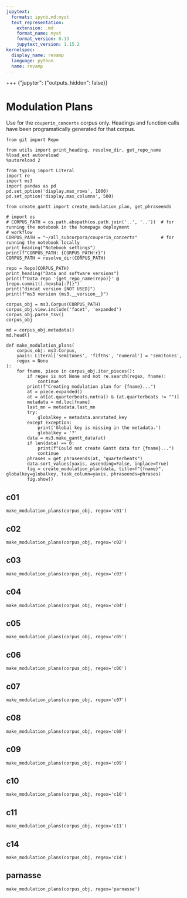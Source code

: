 ```yaml
---
jupytext:
  formats: ipynb,md:myst
  text_representation:
    extension: .md
    format_name: myst
    format_version: 0.13
    jupytext_version: 1.15.2
kernelspec:
  display_name: revamp
  language: python
  name: revamp
---
```


+++ {"jupyter": {"outputs_hidden": false}}

# Modulation Plans

Use for the `couperin_concerts` corpus only. Headings and function calls have been programatically generated for that
corpus.

```{code-cell} ipython3
from git import Repo

from utils import print_heading, resolve_dir, get_repo_name
%load_ext autoreload
%autoreload 2

from typing import Literal
import re
import ms3
import pandas as pd
pd.set_option('display.max_rows', 1000)
pd.set_option('display.max_columns', 500)

from create_gantt import create_modulation_plan, get_phraseends
```

```{code-cell} ipython3
# import os
# CORPUS_PATH = os.path.abspath(os.path.join('..', '..'))  # for running the notebook in the homepage deployment
# workflow
CORPUS_PATH = "~/all_subcorpora/couperin_concerts"         # for running the notebook locally
print_heading("Notebook settings")
print(f"CORPUS_PATH: {CORPUS_PATH!r}")
CORPUS_PATH = resolve_dir(CORPUS_PATH)
```

```{code-cell} ipython3
repo = Repo(CORPUS_PATH)
print_heading("Data and software versions")
print(f"Data repo '{get_repo_name(repo)}' @ {repo.commit().hexsha[:7]}")
print("dimcat version [NOT USED]")
print(f"ms3 version {ms3.__version__}")
```

```{code-cell} ipython3
corpus_obj = ms3.Corpus(CORPUS_PATH)
corpus_obj.view.include('facet', 'expanded')
corpus_obj.parse_tsv()
corpus_obj
```

```{code-cell} ipython3
md = corpus_obj.metadata()
md.head()
```

```{code-cell} ipython3
def make_modulation_plans(
    corpus_obj: ms3.Corpus,
    yaxis: Literal['semitones', 'fifths', 'numeral'] = 'semitones',
    regex = None
):
    for fname, piece in corpus_obj.iter_pieces():
        if regex is not None and not re.search(regex, fname):
            continue
        print(f"Creating modulation plan for {fname}...")
        at = piece.expanded()
        at = at[at.quarterbeats.notna() & (at.quarterbeats != "")]
        metadata = md.loc[fname]
        last_mn = metadata.last_mn
        try:
            globalkey = metadata.annotated_key
        except Exception:
            print('Global key is missing in the metadata.')
            globalkey = '?'
        data = ms3.make_gantt_data(at)
        if len(data) == 0:
            print(f"Could not create Gantt data for {fname}...")
            continue
        phrases = get_phraseends(at, "quarterbeats")
        data.sort_values(yaxis, ascending=False, inplace=True)
        fig = create_modulation_plan(data, title=f"{fname}", globalkey=globalkey, task_column=yaxis, phraseends=phrases)
        fig.show()
```

## c01

```{code-cell} ipython3
make_modulation_plans(corpus_obj, regex='c01')
```

## c02

```{code-cell} ipython3
make_modulation_plans(corpus_obj, regex='c02')
```

## c03

```{code-cell} ipython3
make_modulation_plans(corpus_obj, regex='c03')
```

## c04

```{code-cell} ipython3
make_modulation_plans(corpus_obj, regex='c04')
```

## c05

```{code-cell} ipython3
make_modulation_plans(corpus_obj, regex='c05')
```

## c06

```{code-cell} ipython3
make_modulation_plans(corpus_obj, regex='c06')
```

## c07

```{code-cell} ipython3
make_modulation_plans(corpus_obj, regex='c07')
```

## c08

```{code-cell} ipython3
make_modulation_plans(corpus_obj, regex='c08')
```

## c09

```{code-cell} ipython3
make_modulation_plans(corpus_obj, regex='c09')
```

## c10

```{code-cell} ipython3
make_modulation_plans(corpus_obj, regex='c10')
```

## c11

```{code-cell} ipython3
make_modulation_plans(corpus_obj, regex='c11')
```

## c14

```{code-cell} ipython3
make_modulation_plans(corpus_obj, regex='c14')
```

## parnasse

```{code-cell} ipython3
make_modulation_plans(corpus_obj, regex='parnasse')
```
